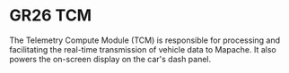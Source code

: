 # GR26 TCM

The Telemetry Compute Module (TCM) is responsible for processing and facilitating the real-time transmission of vehicle data to Mapache. It also powers the on-screen display on the car's dash panel.
